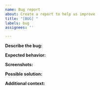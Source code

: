 ```yaml
---
name: Bug report
about: Create a report to help us improve
title: "[BUG] "
labels: bug
assignees: ''

---
```


**Describe the bug:**
<!--- A clear and concise description of what the bug is. -->

**Expected behavior:**
<!--- A clear and concise description of what you expected to happen. -->

**Screenshots:**
<!---If applicable, add screenshots to help explain your problem. -->

**Possible solution:**
<!--- If applicable, a clear and concise description of how the bug could be solved -->

**Additional context:**
<!--- Add any other context about the problem here. -->
